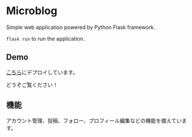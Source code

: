 # Microblog
Simple web application powered by Python Flask framework.

`flask run` to run the application.

## Demo
[こちら](https://www.silencepainting.top)にデプロイしています。

どうぞご覧ください！

## 機能
アカウント管理、投稿、フォロー、プロフィール編集などの機能を備えています。

